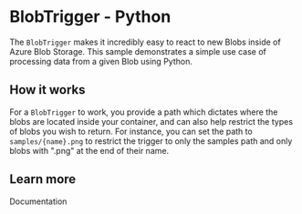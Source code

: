 # BlobTrigger - Python

The `BlobTrigger` makes it incredibly easy to react to new Blobs inside of Azure Blob Storage. This sample demonstrates a simple use case of processing data from a given Blob using Python.

## How it works

For a `BlobTrigger` to work, you provide a path which dictates where the blobs are located inside your container, and can also help restrict the types of blobs you wish to return. For instance, you can set the path to `samples/{name}.png` to restrict the trigger to only the samples path and only blobs with ".png" at the end of their name.

## Learn more

<TODO> Documentation